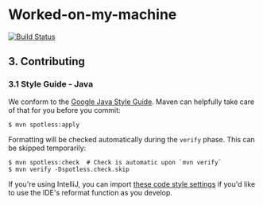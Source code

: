 # Worked-on-my-machine
[![Build Status](https://travis-ci.com/bryanscw/It-worked-on-my-machine-BE.svg?token=q7C1PLBif2CYVGier3sp&branch=master)](https://travis-ci.com/bryanscw/It-worked-on-my-machine-BE)

## 3. Contributing 
### 3.1 Style Guide - Java

We conform to the [Google Java Style Guide](https://google.github.io/styleguide/javaguide.html). Maven can helpfully take care of that for you before you commit:

```text
$ mvn spotless:apply
```

Formatting will be checked automatically during the `verify` phase. This can be skipped temporarily:

```text
$ mvn spotless:check  # Check is automatic upon `mvn verify`
$ mvn verify -Dspotless.check.skip
```

If you're using IntelliJ, you can import [these code style settings](https://github.com/google/styleguide/blob/gh-pages/intellij-java-google-style.xml) if you'd like to use the IDE's reformat function as you develop.
